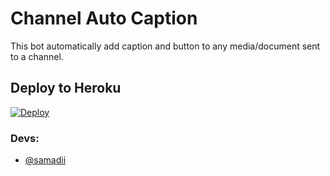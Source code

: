 # Channel Auto Caption 

This bot automatically add caption and button to any media/document sent to a channel.

## Deploy to Heroku

[![Deploy](https://www.herokucdn.com/deploy/button.svg)](https://heroku.com/deploy?template=https://github.com/hotmoon6/ChannelAutoCaption)


### Devs: 
- [@samadii](https://github.com/samadii)
